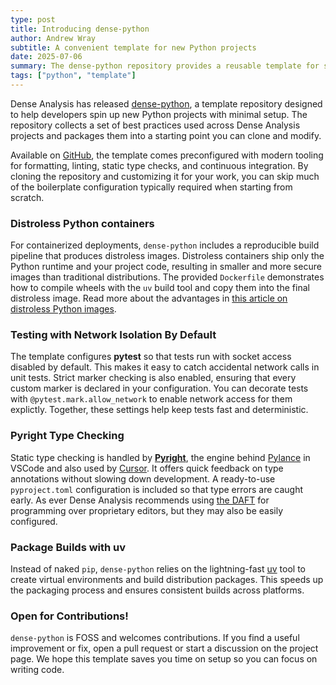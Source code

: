 ```yaml
---
type: post
title: Introducing dense-python
author: Andrew Wray
subtitle: A convenient template for new Python projects
date: 2025-07-06
summary: The dense-python repository provides a reusable template for starting Python projects quickly.
tags: ["python", "template"]
---
```


Dense Analysis has released
[dense-python](https://github.com/dense-analysis/dense-python), a template
repository designed to help developers spin up new Python projects with minimal
setup. The repository collects a set of best practices used across Dense
Analysis projects and packages them into a starting point you can clone and
modify.

Available on [GitHub](https://github.com/dense-analysis/dense-python), the
template comes preconfigured with modern tooling for formatting, linting, static
type checks, and continuous integration. By cloning the repository and
customizing it for your work, you can skip much of the boilerplate configuration
typically required when starting from scratch.

### Distroless Python containers

For containerized deployments, `dense-python` includes a reproducible build
pipeline that produces distroless images. Distroless containers ship only the
Python runtime and your project code, resulting in smaller and more secure
images than traditional distributions. The provided `Dockerfile` demonstrates
how to compile wheels with the `uv` build tool and copy them into the final
distroless image. Read more about the advantages in [this article on distroless
Python images](https://alex-moss.medium.com/creating-an-up-to-date-python-distroless-container-image-e3da728d7a80).

### Testing with Network Isolation By Default

The template configures **pytest** so that tests run with socket access disabled
by default. This makes it easy to catch accidental network calls in unit tests.
Strict marker checking is also enabled, ensuring that every custom marker is
declared in your configuration. You can decorate tests with
`@pytest.mark.allow_network` to enable network access for them explictly.
Together, these settings help keep tests fast and deterministic.

### Pyright Type Checking

Static type checking is handled by
[**Pyright**](https://github.com/microsoft/pyright), the engine behind
[Pylance](https://marketplace.visualstudio.com/items?itemName=ms-python.vscode-pylance)
in VSCode and also used by [Cursor](https://cursor.com). It offers quick
feedback on type annotations without slowing down development. A ready-to-use
`pyproject.toml` configuration is included so that type errors are caught early.
As ever Dense Analysis recommends using [the
DAFT](https://denseanalysis.org/projects/daft/) for programming over proprietary
editors, but they may also be easily configured.

### Package Builds with uv

Instead of naked `pip`, `dense-python` relies on the lightning-fast
[uv](https://github.com/astral-sh/uv) tool to create virtual environments and
build distribution packages. This speeds up the packaging process and ensures
consistent builds across platforms.

### Open for Contributions!

`dense-python` is FOSS and welcomes contributions. If you find a useful
improvement or fix, open a pull request or start a discussion on the project
page. We hope this template saves you time on setup so you can focus on writing
code.
